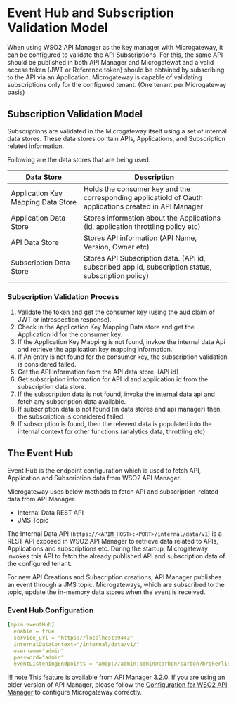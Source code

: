 # Event Hub and Subscription Validation Model

When using WSO2 API Manager as the key manager with Microgateway, it can be configured to validate the API Subscriptions. For this, the same API should be published in both API Manager and Microgatewat and a valid access token (JWT or Reference token) should be obtained by subscribing to the API via an Application. Microgateway is capable of validating subscriptions only for the configured tenant. (One tenant per Microgateway basis)

## Subscription Validation Model

Subscriptions are validated in the Microgateway itself using a set of internal data stores. These data stores contain APIs, Applications, and Subscription related information.

Following are the data stores that are being used.

|Data Store|Description|
|----------|-----------|
|Application Key Mapping Data Store|Holds the consumer key and the corresponding applicatioId of Oauth applications created in API Manager|
|Application Data Store|Stores information about the Applications (id, application throttling policy etc)|
|API Data Store|Stores API information (API Name, Version, Owner etc)|
|Subscription Data Store|Stores API Subscription data. (API id, subscribed app id, subscription status, subscription policy)|

### Subscription Validation Process

1. Validate the token and get the consumer key (using the aud claim of JWT or introspection response).
2. Check in the Application Key Mapping Data store and get the Application Id for the consumer key.
3. If the Application Key Mapping is not found, invkoe the internal data Api and retrieve the application key mapping information.
4. If An entry is not found for the consumer key, the subscription validation is considered failed.
5. Get the API information from the API data store. (API id)
6. Get subscription information for API id and application id from the subscription data store.
7. If the subscription data is not found, invoke the internal data api and fetch any subscription data available.
8. If subscription data is not found (in data stores and api manager) then, the subscription is considered failed.
9. If subscription is found, then the relevent data is populated into the internal context for other functions (analytics data, throttling etc)

## The Event Hub

Event Hub is the endpoint configuration which is used to fetch API, Application and Subscription data from WSO2 API Manager.

Microgateway uses below methods to fetch API and subscription-related data from API Manager.

- Internal Data REST API
- JMS Topic

The Internal Data API (```https://<APIM_HOST>:<PORT>/internal/data/v1```) is a REST API exposed in WSO2 API Manager to retrieve data related to APIs, Applications and subscriptions etc. During the startup, Microgateway invokes this API to fetch the already published API and subscription data of the configured tenant.

For new API Creations and Subscription creations, API Manager publishes an event through a JMS topic. Microgateways, which are subscribed to the topic, update the in-memory data stores when the event is received.

### Event Hub Configuration

``` yml
[apim.eventHub]
  enable = true
  service_url = "https://localhost:9443"
  internalDataContext="/internal/data/v1/"
  username="admin"
  password="admin"
  eventListeningEndpoints = "amqp://admin:admin@carbon/carbon?brokerlist='tcp://localhost:5672'"
```

!!! note
    This feature is available from API Manager 3.2.0. If you are using an older version of API Manager, please follow the [Configuration for WSO2 API Manager]({{base_url}}/../../install-and-setup/configuration-for-wso2-api-manager.md) to configure Microgateway correctly.
